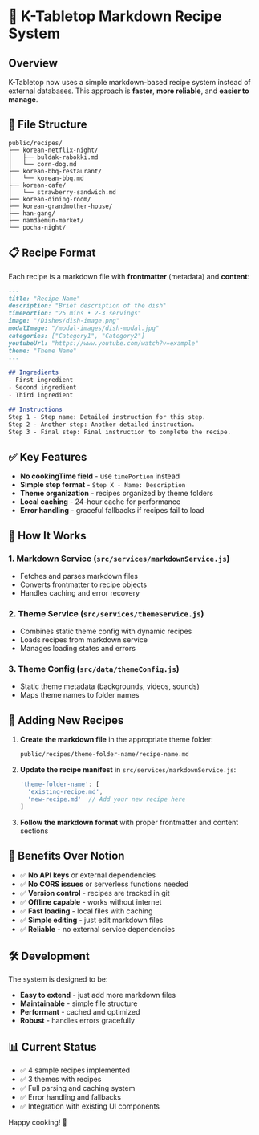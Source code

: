 # 📝 K-Tabletop Markdown Recipe System

## Overview
K-Tabletop now uses a simple markdown-based recipe system instead of external databases. This approach is **faster**, **more reliable**, and **easier to manage**.

## 📁 File Structure
```
public/recipes/
├── korean-netflix-night/
│   ├── buldak-rabokki.md
│   └── corn-dog.md
├── korean-bbq-restaurant/
│   └── korean-bbq.md
├── korean-cafe/
│   └── strawberry-sandwich.md
├── korean-dining-room/
├── korean-grandmother-house/
├── han-gang/
├── namdaemun-market/
└── pocha-night/
```

## 📋 Recipe Format
Each recipe is a markdown file with **frontmatter** (metadata) and **content**:

```markdown
---
title: "Recipe Name"
description: "Brief description of the dish"
timePortion: "25 mins • 2-3 servings"
image: "/Dishes/dish-image.png"
modalImage: "/modal-images/dish-modal.jpg"
categories: ["Category1", "Category2"]
youtubeUrl: "https://www.youtube.com/watch?v=example"
theme: "Theme Name"
---

## Ingredients
- First ingredient
- Second ingredient
- Third ingredient

## Instructions
Step 1 - Step name: Detailed instruction for this step.
Step 2 - Another step: Another detailed instruction.
Step 3 - Final step: Final instruction to complete the recipe.
```

## ✅ Key Features
- **No cookingTime field** - use `timePortion` instead
- **Simple step format** - `Step X - Name: Description`
- **Theme organization** - recipes organized by theme folders
- **Local caching** - 24-hour cache for performance
- **Error handling** - graceful fallbacks if recipes fail to load

## 🔧 How It Works

### 1. **Markdown Service** (`src/services/markdownService.js`)
- Fetches and parses markdown files
- Converts frontmatter to recipe objects
- Handles caching and error recovery

### 2. **Theme Service** (`src/services/themeService.js`)
- Combines static theme config with dynamic recipes
- Loads recipes from markdown service
- Manages loading states and errors

### 3. **Theme Config** (`src/data/themeConfig.js`)
- Static theme metadata (backgrounds, videos, sounds)
- Maps theme names to folder names

## 📝 Adding New Recipes

1. **Create the markdown file** in the appropriate theme folder:
   ```bash
   public/recipes/theme-folder-name/recipe-name.md
   ```

2. **Update the recipe manifest** in `src/services/markdownService.js`:
   ```javascript
   'theme-folder-name': [
     'existing-recipe.md',
     'new-recipe.md'  // Add your new recipe here
   ]
   ```

3. **Follow the markdown format** with proper frontmatter and content sections

## 🎯 Benefits Over Notion
- ✅ **No API keys** or external dependencies
- ✅ **No CORS issues** or serverless functions needed
- ✅ **Version control** - recipes are tracked in git
- ✅ **Offline capable** - works without internet
- ✅ **Fast loading** - local files with caching
- ✅ **Simple editing** - just edit markdown files
- ✅ **Reliable** - no external service dependencies

## 🛠️ Development
The system is designed to be:
- **Easy to extend** - just add more markdown files
- **Maintainable** - simple file structure
- **Performant** - cached and optimized
- **Robust** - handles errors gracefully

## 📊 Current Status
- ✅ 4 sample recipes implemented
- ✅ 3 themes with recipes
- ✅ Full parsing and caching system
- ✅ Error handling and fallbacks
- ✅ Integration with existing UI components

Happy cooking! 🍳